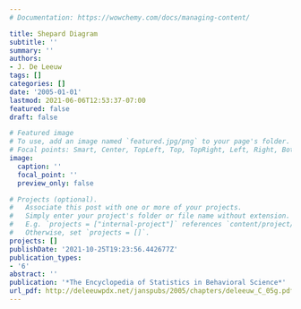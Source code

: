 ```yaml
---
# Documentation: https://wowchemy.com/docs/managing-content/

title: Shepard Diagram
subtitle: ''
summary: ''
authors:
- J. De Leeuw
tags: []
categories: []
date: '2005-01-01'
lastmod: 2021-06-06T12:53:37-07:00
featured: false
draft: false

# Featured image
# To use, add an image named `featured.jpg/png` to your page's folder.
# Focal points: Smart, Center, TopLeft, Top, TopRight, Left, Right, BottomLeft, Bottom, BottomRight.
image:
  caption: ''
  focal_point: ''
  preview_only: false

# Projects (optional).
#   Associate this post with one or more of your projects.
#   Simply enter your project's folder or file name without extension.
#   E.g. `projects = ["internal-project"]` references `content/project/deep-learning/index.md`.
#   Otherwise, set `projects = []`.
projects: []
publishDate: '2021-10-25T19:23:56.442677Z'
publication_types:
- '6'
abstract: ''
publication: '*The Encyclopedia of Statistics in Behavioral Science*'
url_pdf: http://deleeuwpdx.net/janspubs/2005/chapters/deleeuw_C_05g.pdf
---
```

